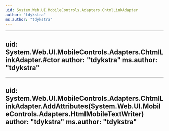 ```yaml
---
uid: System.Web.UI.MobileControls.Adapters.ChtmlLinkAdapter
author: "tdykstra"
ms.author: "tdykstra"
---
```


---
uid: System.Web.UI.MobileControls.Adapters.ChtmlLinkAdapter.#ctor
author: "tdykstra"
ms.author: "tdykstra"
---

---
uid: System.Web.UI.MobileControls.Adapters.ChtmlLinkAdapter.AddAttributes(System.Web.UI.MobileControls.Adapters.HtmlMobileTextWriter)
author: "tdykstra"
ms.author: "tdykstra"
---
